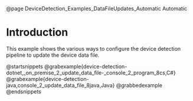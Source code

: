 @page DeviceDetection_Examples_DataFileUpdates_Automatic Automatic

# Introduction

This example shows the various ways to configure the device detection pipeline to update the device data file.

@startsnippets
@grabexample{device-detection-dotnet,_on_premise_2_update_data_file-_console_2_program_8cs,C#}
@grabexample{device-detection-java,console_2_update_data_file_8java,Java}
@grabbedexample
@endsnippets
